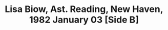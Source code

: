 ---
layout: manifest
title: Lisa Biow, Ast. Reading, New Haven, 1982 January 03 [Side B]
manifest_name: lisa-biow-ast-reading-new-haven-1982-january-03-side-b-

---